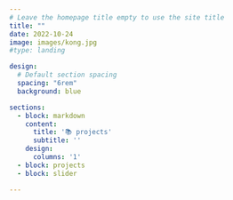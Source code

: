 ```yaml
---
# Leave the homepage title empty to use the site title
title: ""
date: 2022-10-24
image: images/kong.jpg
#type: landing

design:
  # Default section spacing
  spacing: "6rem"
  background: blue 

sections:
  - block: markdown
    content:
      title: '📚 projects'
      subtitle: ''
    design:
      columns: '1'
  - block: projects
  - block: slider

---
```

